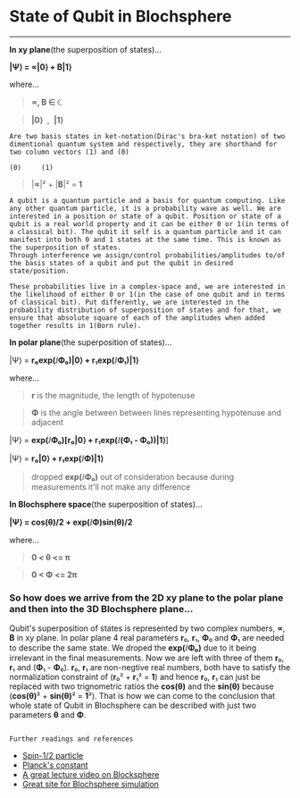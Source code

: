 # State of Qubit in Blochsphere
---

__In xy plane__(the superposition of states)...


**|Ψ⟩ = &prop;|0&rang; + &Beta;|1&rang;**

where...

> **&prop;, &Beta; &isin; &complexes;**

> **|0&rang;** &nbsp;,&nbsp;  **|1&rang;** 

```
Are two basis states in ket-notation(Dirac's bra-ket notation) of two dimentional quantum system and respectively, they are shorthand for two column vectors (1) and (0) 
	                                                                                        (0)     (1)
```
 
> |**&prop;**|&sup2; + |**&Beta;**|&sup2; = **1**

```
A qubit is a quantum particle and a basis for quantum computing. Like any other quantum particle, it is a probability wave as well. We are interested in a position or state of a qubit. Position or state of a qubit is a real world property and it can be either 0 or 1(in terms of a classical bit). The qubit it self is a quantum particle and it can manifest into both 0 and 1 states at the same time. This is known as the superposition of states.  
Through interference we assign/control probabilities/amplitudes to/of the basis states of a qubit and put the qubit in desired state/position.

These probabilities live in a complex-space and, we are interested in the likelihood of either 0 or 1(in the case of one qubit and in terms of classical bit). Put differently, we are interested in the probability distribution of superposition of states and for that, we ensure that absolute square of each of the amplitudes when added together results in 1(Born rule).      
```

__In polar plane__(the superposition of states)...

|&Psi;&rang; = **r&#x2080;exp(&ImaginaryI;&Phi;&#x2080;)|0&rang; + r&#x2081;exp(&ImaginaryI;&Phi;&#x2081;)|1&rang;**

where...

> **r** is the magnitude, the length of hypotenuse

> **&Phi;** is the angle between between lines representing hypotenuse and adjacent

|&Psi;&rang; = **exp(&ImaginaryI;&Phi;&#x2080;)[r&#x2080;|0&rang; + r&#x2081;exp(&ImaginaryI;(&Phi;&#x2081; - &Phi;&#x2080;))|1&rang;**]

|&Psi;&rang; = **r&#x2080;|0&rang; + r&#x2081;exp(&ImaginaryI;&Phi;)|1&rang;**

> dropped **exp(&ImaginaryI;&Phi;&#x2080;)** out of consideration because during measurements it'll not make any difference

__In Blochsphere space__(the superposition of states)...

**|&Psi;&rang; = cos(&theta;)/2 + exp(&ImaginaryI;&Phi;)sin(&theta;)/2**
 
where...

 > **0 &lt; &theta; &lt;= &pi;**

 > **0 &lt; &Phi; &lt;= 2&pi;**


### So how does we arrive from the 2D **xy plane** to the **polar plane** and then into the 3D **Blochsphere plane**...

Qubit's superposition of states is represented by two complex numbers, **&prop;**, **&Beta;** in xy plane. In polar plane 4 real parameters  **r**&#x2080;, **r**&#x2081;, **&Phi;**&#x2080; and  **&Phi;**&#x2081; are needed to describe the same state. We droped the **exp(&ImaginaryI;&Phi;&#x2080;)** due to it being irrelevant in the final measurements. Now we are left with three of them **r**&#x2080;, **r**&#x2081; and (**&Phi;**&#x2081; - **&Phi;**&#x2080;).
 **r**&#x2080;, **r**&#x2081; are non-negtive real numbers, both have to satisfy the normalization constraint of (**r**&#x2080;&sup2; + **r**&#x2081;&sup2; = **1**) and hence **r**&#x2080;, **r**&#x2081; can just be replaced with two trignometric ratios the **cos(&theta;)** and the **sin(&theta;)** because (**cos(&theta;)**&sup2; + **sin(&theta;)**&sup2; = **1**&sup2;). That is how we can come to the conclusion that whole state of Qubit in Blochsphere can be described with just two parameters **&theta;** and **&Phi;**.  

``` 

Further readings and references

```
* [Spin-1/2 particle](https://en.wikipedia.org/wiki/Spin-%C2%BD)
* [Planck's constant](https://en.wikipedia.org/wiki/Planck_constant)
* [A great lecture video on Blocksphere](https://www.youtube.com/watch?v=vUVkS1XZVCc)
* [Great site for Blochsphere simulation](https://www.st-andrews.ac.uk/physics/quvis/simulations_html5/sims/blochsphere/blochsphere.html)

